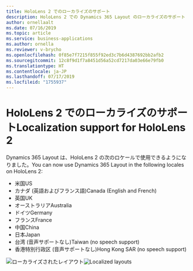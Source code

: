 ```yaml
---
title: HoloLens 2 でのローカライズのサポート
description: HoloLens 2 での Dynamics 365 Layout のローカライズのサポート
author: ornellaalt
ms.date: 07/16/2019
ms.topic: article
ms.service: business-applications
ms.author: ornella
ms.reviewer: v-brycho
ms.openlocfilehash: 0f85e7f7215f855f92ed3c7b6d4387692bb2afb2
ms.sourcegitcommit: 12c8f9d1f7a8451d56a52cd7217da03e66e79fb0
ms.translationtype: HT
ms.contentlocale: ja-JP
ms.lasthandoff: 07/17/2019
ms.locfileid: "1755937"
---
```

# <a name="localization-support-for-hololens-2"></a><span data-ttu-id="dc98e-103">HoloLens 2 でのローカライズのサポート</span><span class="sxs-lookup"><span data-stu-id="dc98e-103">Localization support for HoloLens 2</span></span>

<span data-ttu-id="dc98e-104">Dynamics 365 Layout は、HoloLens 2 の次のロケールで使用できるようになりました。</span><span class="sxs-lookup"><span data-stu-id="dc98e-104">You can now use Dynamics 365 Layout in the following locales on HoloLens 2:</span></span> 

- <span data-ttu-id="dc98e-105">米国</span><span class="sxs-lookup"><span data-stu-id="dc98e-105">US</span></span>
- <span data-ttu-id="dc98e-106">カナダ (英語およびフランス語)</span><span class="sxs-lookup"><span data-stu-id="dc98e-106">Canada (English and French)</span></span>
- <span data-ttu-id="dc98e-107">英国</span><span class="sxs-lookup"><span data-stu-id="dc98e-107">UK</span></span>
- <span data-ttu-id="dc98e-108">オーストラリア</span><span class="sxs-lookup"><span data-stu-id="dc98e-108">Australia</span></span>
- <span data-ttu-id="dc98e-109">ドイツ</span><span class="sxs-lookup"><span data-stu-id="dc98e-109">Germany</span></span>
- <span data-ttu-id="dc98e-110">フランス</span><span class="sxs-lookup"><span data-stu-id="dc98e-110">France</span></span>
- <span data-ttu-id="dc98e-111">中国</span><span class="sxs-lookup"><span data-stu-id="dc98e-111">China</span></span>
- <span data-ttu-id="dc98e-112">日本</span><span class="sxs-lookup"><span data-stu-id="dc98e-112">Japan</span></span>
- <span data-ttu-id="dc98e-113">台湾 (音声サポートなし)</span><span class="sxs-lookup"><span data-stu-id="dc98e-113">Taiwan (no speech support)</span></span>
- <span data-ttu-id="dc98e-114">香港特別行政区 (音声サポートなし)</span><span class="sxs-lookup"><span data-stu-id="dc98e-114">Hong Kong SAR (no speech support)</span></span>

<span data-ttu-id="dc98e-115">![ローカライズされたレイアウト](media/localized-layout.PNG "ローカライズされたレイアウト")</span><span class="sxs-lookup"><span data-stu-id="dc98e-115">![Localized layouts](media/localized-layout.PNG "Localized layouts")</span></span>
